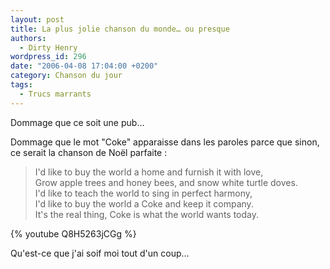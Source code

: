 ```yaml
---
layout: post
title: La plus jolie chanson du monde… ou presque
authors:
  - Dirty Henry
wordpress_id: 296
date: "2006-04-08 17:04:00 +0200"
category: Chanson du jour
tags:
  - Trucs marrants
---
```


Dommage que ce soit une pub…

Dommage que le mot "Coke" apparaisse dans les paroles parce que sinon, ce serait
la chanson de Noël parfaite :

> I'd like to buy the world a home and furnish it with love,  
> Grow apple trees and honey bees, and snow white turtle doves.  
> I'd like to teach the world to sing in perfect harmony,  
> I'd like to buy the world a Coke and keep it company.  
> It's the real thing, Coke is what the world wants today.

{% youtube Q8H5263jCGg %}

Qu'est-ce que j'ai soif moi tout d'un coup…
